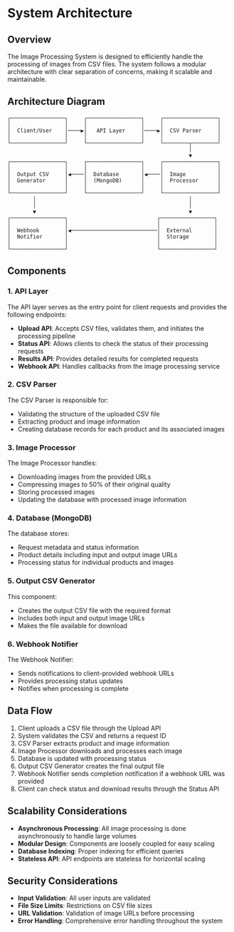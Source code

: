 # System Architecture

## Overview

The Image Processing System is designed to efficiently handle the processing of images from CSV files. The system follows a modular architecture with clear separation of concerns, making it scalable and maintainable.

## Architecture Diagram

```
┌─────────────────┐     ┌─────────────────┐     ┌─────────────────┐
│                 │     │                 │     │                 │
│  Client/User    │────▶│   API Layer     │────▶│  CSV Parser     │
│                 │     │                 │     │                 │
└─────────────────┘     └─────────────────┘     └────────┬────────┘
                                                         │
                                                         ▼
┌─────────────────┐     ┌─────────────────┐     ┌─────────────────┐
│                 │     │                 │     │                 │
│  Output CSV     │◀────│  Database       │◀────│  Image          │
│  Generator      │     │  (MongoDB)      │     │  Processor      │
│                 │     │                 │     │                 │
└─────────────────┘     └─────────────────┘     └─────────────────┘
        │                                                │
        │                                                │
        ▼                                                ▼
┌─────────────────┐                            ┌─────────────────┐
│                 │                            │                 │
│  Webhook        │◀───────────────────────────│  External       │
│  Notifier       │                            │  Storage        │
│                 │                            │                 │
└─────────────────┘                            └─────────────────┘
```

## Components

### 1. API Layer

The API layer serves as the entry point for client requests and provides the following endpoints:

- **Upload API**: Accepts CSV files, validates them, and initiates the processing pipeline
- **Status API**: Allows clients to check the status of their processing requests
- **Results API**: Provides detailed results for completed requests
- **Webhook API**: Handles callbacks from the image processing service

### 2. CSV Parser

The CSV Parser is responsible for:

- Validating the structure of the uploaded CSV file
- Extracting product and image information
- Creating database records for each product and its associated images

### 3. Image Processor

The Image Processor handles:

- Downloading images from the provided URLs
- Compressing images to 50% of their original quality
- Storing processed images
- Updating the database with processed image information

### 4. Database (MongoDB)

The database stores:

- Request metadata and status information
- Product details including input and output image URLs
- Processing status for individual products and images

### 5. Output CSV Generator

This component:

- Creates the output CSV file with the required format
- Includes both input and output image URLs
- Makes the file available for download

### 6. Webhook Notifier

The Webhook Notifier:

- Sends notifications to client-provided webhook URLs
- Provides processing status updates
- Notifies when processing is complete

## Data Flow

1. Client uploads a CSV file through the Upload API
2. System validates the CSV and returns a request ID
3. CSV Parser extracts product and image information
4. Image Processor downloads and processes each image
5. Database is updated with processing status
6. Output CSV Generator creates the final output file
7. Webhook Notifier sends completion notification if a webhook URL was provided
8. Client can check status and download results through the Status API

## Scalability Considerations

- **Asynchronous Processing**: All image processing is done asynchronously to handle large volumes
- **Modular Design**: Components are loosely coupled for easy scaling
- **Database Indexing**: Proper indexing for efficient queries
- **Stateless API**: API endpoints are stateless for horizontal scaling

## Security Considerations

- **Input Validation**: All user inputs are validated
- **File Size Limits**: Restrictions on CSV file sizes
- **URL Validation**: Validation of image URLs before processing
- **Error Handling**: Comprehensive error handling throughout the system